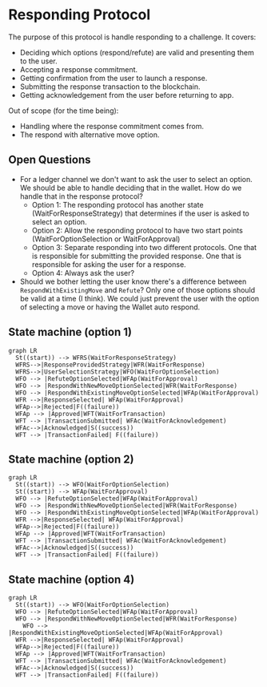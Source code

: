 # Responding Protocol

The purpose of this protocol is handle responding to a challenge.
It covers:

- Deciding which options (respond/refute) are valid and presenting them to the user.
- Accepting a response commitment.
- Getting confirmation from the user to launch a response.
- Submitting the response transaction to the blockchain.
- Getting acknowledgement from the user before returning to app.

Out of scope (for the time being):

- Handling where the response commitment comes from.
- The respond with alternative move option.

## Open Questions

- For a ledger channel we don't want to ask the user to select an option. We should be able to handle deciding that in the wallet. How do we handle that in the response protocol?
  - Option 1: The responding protocol has another state (WaitForResponseStrategy) that determines if the user is asked to select an option.
  - Option 2: Allow the responding protocol to have two start points (WaitForOptionSelection or WaitForApproval)
  - Option 3: Separate responding into two different protocols. One that is responsible for submitting the provided response. One that is responsible for asking the user for a response.
  - Option 4: Always ask the user?
- Should we bother letting the user know there's a difference between `RespondWithExistingMove` and `Refute`? Only one of those options should be valid at a time (I think). We could just prevent the user with the option of selecting a move or having the Wallet auto respond.

## State machine (option 1)

```mermaid
graph LR
  St((start)) --> WFRS(WaitForResponseStrategy)
  WFRS-->|ResponseProvidedStrategy|WFR(WaitForResponse)
  WFRS-->|UserSelectionStrategy|WFO(WaitForOptionSelection)
  WFO --> |RefuteOptionSelected|WFAp(WaitForApproval)
  WFO --> |RespondWithNewMoveOptionSelected|WFR(WaitForResponse)
  WFO --> |RespondWithExistingMoveOptionSelected|WFAp(WaitForApproval)
  WFR -->|ResponseSelected| WFAp(WaitForApproval)
  WFAp-->|Rejected|F((failure))
  WFAp --> |Approved|WFT(WaitForTransaction)
  WFT --> |TransactionSubmitted| WFAc(WaitForAcknowledgement)
  WFAc-->|Acknowledged|S((success))
  WFT --> |TransactionFailed| F((failure))
```

## State machine (option 2)

```mermaid
graph LR
  St((start)) --> WFO(WaitForOptionSelection)
  St((start)) --> WFAp(WaitForApproval)
  WFO --> |RefuteOptionSelected|WFAp(WaitForApproval)
  WFO --> |RespondWithNewMoveOptionSelected|WFR(WaitForResponse)
  WFO --> |RespondWithExistingMoveOptionSelected|WFAp(WaitForApproval)
  WFR -->|ResponseSelected| WFAp(WaitForApproval)
  WFAp-->|Rejected|F((failure))
  WFAp --> |Approved|WFT(WaitForTransaction)
  WFT --> |TransactionSubmitted| WFAc(WaitForAcknowledgement)
  WFAc-->|Acknowledged|S((success))
  WFT --> |TransactionFailed| F((failure))
```

## State machine (option 4)

```mermaid
graph LR
  St((start)) --> WFO(WaitForOptionSelection)
  WFO --> |RefuteOptionSelected|WFAp(WaitForApproval)
  WFO --> |RespondWithNewMoveOptionSelected|WFR(WaitForResponse)
    WFO --> |RespondWithExistingMoveOptionSelected|WFAp(WaitForApproval)
  WFR -->|ResponseSelected| WFAp(WaitForApproval)
  WFAp-->|Rejected|F((failure))
  WFAp --> |Approved|WFT(WaitForTransaction)
  WFT --> |TransactionSubmitted| WFAc(WaitForAcknowledgement)
  WFAc-->|Acknowledged|S((success))
  WFT --> |TransactionFailed| F((failure))
```
